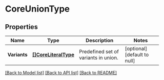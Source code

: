 # CoreUnionType

## Properties
Name | Type | Description | Notes
------------ | ------------- | ------------- | -------------
**Variants** | [**[]CoreLiteralType**](coreLiteralType.md) | Predefined set of variants in union. | [optional] [default to null]

[[Back to Model list]](../README.md#documentation-for-models) [[Back to API list]](../README.md#documentation-for-api-endpoints) [[Back to README]](../README.md)


